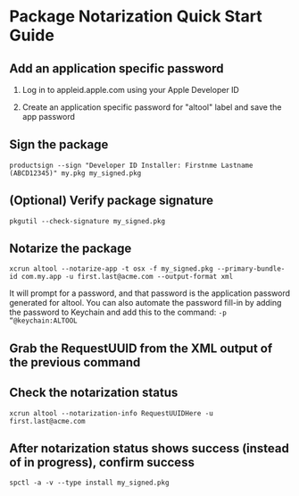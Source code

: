 # Package Notarization Quick Start Guide

## Add an application specific password

1) Log in to appleid.apple.com using your Apple Developer ID

2) Create an application specific password for "altool" label and save the app password

## Sign the package

`productsign --sign "Developer ID Installer: Firstnme Lastname (ABCD12345)" my.pkg my_signed.pkg`

## (Optional) Verify package signature

`pkgutil --check-signature my_signed.pkg`

## Notarize the package

`xcrun altool --notarize-app -t osx -f my_signed.pkg --primary-bundle-id com.my.app -u first.last@acme.com --output-format xml`

It will prompt for a password, and that password is the application password generated for altool. You can also automate the password fill-in by adding the password to Keychain and add this to the command:  `-p “@keychain:ALTOOL`

## Grab the RequestUUID from the XML output of the previous command

## Check the notarization status

`xcrun altool --notarization-info RequestUUIDHere -u first.last@acme.com
`
## After notarization status shows success (instead of in progress), confirm success

`spctl -a -v --type install my_signed.pkg`
